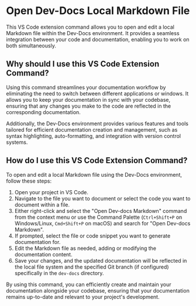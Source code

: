 # Open Dev-Docs Local Markdown File

This VS Code extension command allows you to open and edit a local Markdown file within the Dev-Docs environment. It provides a seamless integration between your code and documentation, enabling you to work on both simultaneously.

## Why should I use this VS Code Extension Command?

Using this command streamlines your documentation workflow by eliminating the need to switch between different applications or windows. It allows you to keep your documentation in sync with your codebase, ensuring that any changes you make to the code are reflected in the corresponding documentation.

Additionally, the Dev-Docs environment provides various features and tools tailored for efficient documentation creation and management, such as syntax highlighting, auto-formatting, and integration with version control systems.

## How do I use this VS Code Extension Command?

To open and edit a local Markdown file using the Dev-Docs environment, follow these steps:

1. Open your project in VS Code.
2. Navigate to the file you want to document or select the code you want to document within a file.
3. Either right-click and select the "Open Dev-docs Markdown" command from the context menu or use the Command Palette (`Ctrl+Shift+P` on Windows/Linux, `Cmd+Shift+P` on macOS) and search for "Open Dev-docs Markdown".
4. If prompted, select the file or code snippet you want to generate documentation for.
5. Edit the Markdown file as needed, adding or modifying the documentation content.
6. Save your changes, and the updated documentation will be reflected in the local file system and the specified Git branch (if configured) specifically in the `dev-docs` directory.

By using this command, you can efficiently create and maintain your documentation alongside your codebase, ensuring that your documentation remains up-to-date and relevant to your project's development.
  
  